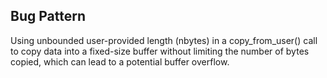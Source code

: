 ## Bug Pattern

Using unbounded user-provided length (nbytes) in a copy_from_user() call to copy data into a fixed-size buffer without limiting the number of bytes copied, which can lead to a potential buffer overflow.